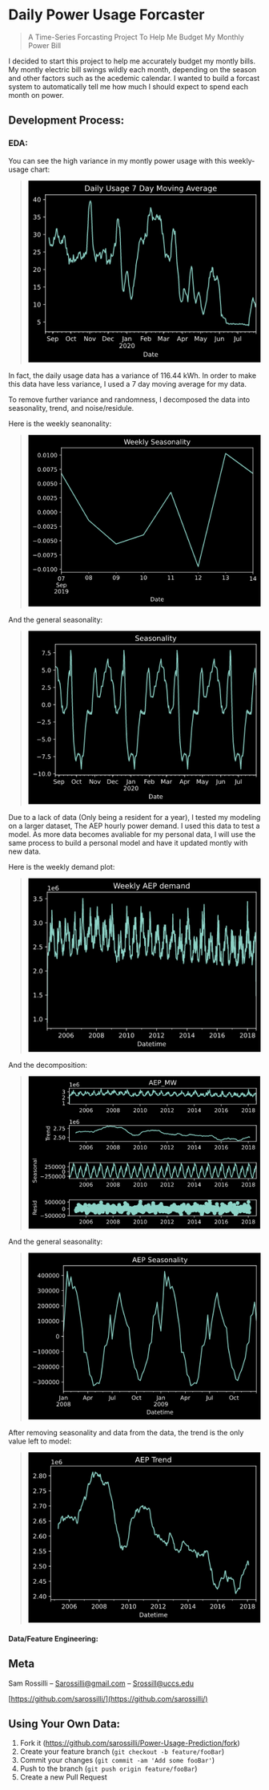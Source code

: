 # Daily Power Usage Forcaster
> A Time-Series Forcasting Project To Help Me Budget My Monthly Power Bill 

I decided to start this project to help me accurately budget my montly bills. My montly electric bill swings wildly each month, depending on the season and other factors such as the acedemic calendar. I wanted to build a forcast system to automatically tell me how much I should expect to spend each month on power.

## Development Process:
### EDA:

You can see the high variance in my montly power usage with this weekly-usage chart:

> ![](img/readme_img/personal_power_usage.png)

In fact, the daily usage data has a variance of 116.44 kWh. In order to make this data have less variance, I used a 7 day moving average for my data.

To remove further variance and randomness, I decomposed the data into seasonality, trend, and noise/residule.

Here is the weekly seanonality:

> ![](img/readme_img/weekly_season.png)

And the general seasonality:

> ![](img/readme_img/season.png)

Due to a lack of data (Only being a resident for a year), I tested my modeling on a larger dataset, The AEP hourly power demand. I used this data to test a model. As more data becomes avaliable for my personal data, I will use the same process to build a personal model and have it updated montly with new data.

Here is the weekly demand plot:

> ![](img/readme_img/aep.png)

And the decomposition:

> ![](img/readme_img/AEP_decomp.png)

And the general seasonality:

> ![](img/readme_img/AEP_seasonality.png)

After removing seasonality and data from the data, the trend is the only value left to model:

> ![](img/readme_img/trend.png)

#### Data/Feature Engineering:


## Meta

Sam Rossilli – Sarossilli@gmail.com – Srossill@uccs.edu

[https://github.com/sarossilli/](https://github.com/sarossilli/)

## Using Your Own Data:

1. Fork it (<https://github.com/sarossilli/Power-Usage-Prediction/fork>)
2. Create your feature branch (`git checkout -b feature/fooBar`)
3. Commit your changes (`git commit -am 'Add some fooBar'`)
4. Push to the branch (`git push origin feature/fooBar`)
5. Create a new Pull Request

